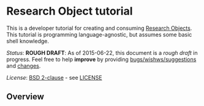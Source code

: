 # Research Object tutorial

This is a developer tutorial for creating and consuming [Research Objects](http://www.researchobject.org/).
This tutorial is programming language-agnostic, but assumes some basic shell knowledge.

*Status*: **ROUGH DRAFT**: As of 2015-06-22, this document is a *rough draft* in progress. Feel free to help 
**improve** by providing [bugs/wishws/suggestions](https://github.com/ResearchObject/ro-tutorials/issues) and 
[changes](https://github.com/ResearchObject/ro-tutorials/pulls).

*License*: [BSD 2-clause](http://opensource.org/licenses/BSD-2-Clause) - see [LICENSE](LICENSE)

## Overview

